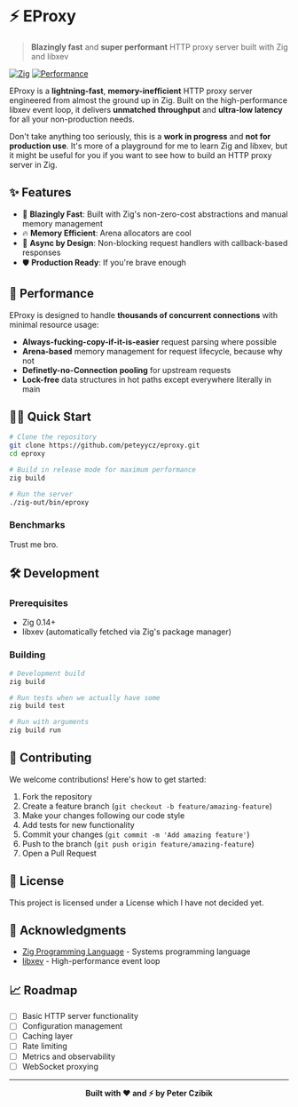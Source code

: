 # ⚡ EProxy

> **Blazingly fast** and **super performant** HTTP proxy server built with Zig and libxev

[![Zig](https://img.shields.io/badge/Zig-0.14+-orange.svg)](https://ziglang.org/)
[![Performance](https://img.shields.io/badge/performance-blazing%20fast-red.svg)](#benchmarks)

EProxy is a **lightning-fast**, **memory-inefficient** HTTP proxy server engineered from almost the ground up in Zig. Built on the high-performance libxev event loop, it delivers **unmatched throughput** and **ultra-low latency** for all your non-production needs.

Don't take anything too seriously, this is a **work in progress** and **not for production use**. It's more of a
playground for me to learn Zig and libxev, but it might be useful for you if you want to see how to build an HTTP proxy
server in Zig.

## ✨ Features

- 🚀 **Blazingly Fast**: Built with Zig's non-zero-cost abstractions and manual memory management
- 🔥 **Memory Efficient**: Arena allocators are cool
- 🌊 **Async by Design**: Non-blocking request handlers with callback-based responses
- 🛡️ **Production Ready**: If you're brave enough

## 🚀 Performance

EProxy is designed to handle **thousands of concurrent connections** with minimal resource usage:

- **Always-fucking-copy-if-it-is-easier** request parsing where possible
- **Arena-based** memory management for request lifecycle, because why not
- **Definetly-no-Connection pooling** for upstream requests
- **Lock-free** data structures in hot paths except everywhere literally in main

## 🏃‍♂️ Quick Start

```bash
# Clone the repository
git clone https://github.com/peteyycz/eproxy.git
cd eproxy

# Build in release mode for maximum performance
zig build

# Run the server
./zig-out/bin/eproxy
```

### Benchmarks

Trust me bro.

## 🛠️ Development

### Prerequisites

- Zig 0.14+ 
- libxev (automatically fetched via Zig's package manager)

### Building

```bash
# Development build
zig build

# Run tests when we actually have some
zig build test

# Run with arguments
zig build run
```
## 🤝 Contributing

We welcome contributions! Here's how to get started:

1. Fork the repository
2. Create a feature branch (`git checkout -b feature/amazing-feature`)
3. Make your changes following our code style
4. Add tests for new functionality
5. Commit your changes (`git commit -m 'Add amazing feature'`)
6. Push to the branch (`git push origin feature/amazing-feature`)
7. Open a Pull Request

## 📄 License

This project is licensed under a License which I have not decided yet.

## 🙏 Acknowledgments

- [Zig Programming Language](https://ziglang.org/) - Systems programming language
- [libxev](https://github.com/mitchellh/libxev) - High-performance event loop

## 📈 Roadmap

- [ ] Basic HTTP server functionality
- [ ] Configuration management
- [ ] Caching layer
- [ ] Rate limiting
- [ ] Metrics and observability
- [ ] WebSocket proxying

---

<p align="center">
  <strong>Built with ❤️ and ⚡ by Peter Czibik</strong>
</p>
